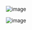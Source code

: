 ![image](https://github.com/user-attachments/assets/05c61861-367f-43be-b069-33c10f401bd8)


![image](https://github.com/user-attachments/assets/c103dd5f-209b-449f-afe0-f0a25da3666c)
